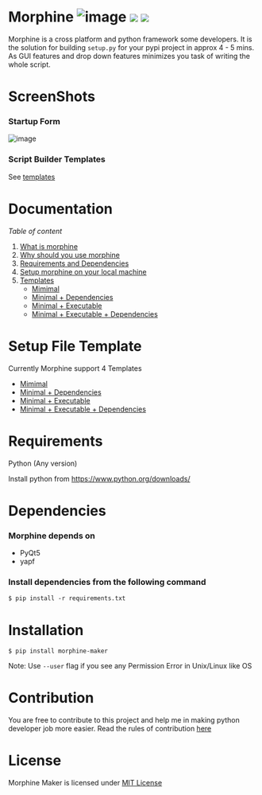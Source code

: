 # Morphine ![image](https://img.shields.io/badge/Python-2.x%20%7C%203.x-blue.svg) ![](https://img.shields.io/badge/Version-2.0.1-orange.svg) ![](https://img.shields.io/badge/Development%20Status-Production/Stable-red.svg)
Morphine is a cross platform and  python framework some developers. It is the solution for building `setup.py` for your pypi project in approx 4 - 5 mins. As GUI features and drop down features minimizes you task of writing the whole script.

# ScreenShots
### Startup Form
![image](https://user-images.githubusercontent.com/28386721/45927512-b3869d00-bf51-11e8-9536-fd3b3f4070da.png)

### Script Builder Templates
See [templates](https://github.com/tbhaxor/morphine/wiki/Templates)

# Documentation
_Table of content_
1. [What is morphine](https://github.com/tbhaxor/morphine/wiki/What-is-Morphine)
2. [Why should you use morphine](https://github.com/tbhaxor/morphine/wiki/Why-should-you-use-morphine)
3. [Requirements and Dependencies](https://github.com/tbhaxor/morphine/wiki/Requirements-and-Dependecies)
4. [Setup morphine on your local machine](https://github.com/tbhaxor/morphine/wiki/Setup-Morphine-on-your-Local-Machine)
5. [Templates](https://github.com/tbhaxor/morphine/wiki/Why-should-you-use-morphine)
    + [Mimimal](https://github.com/tbhaxor/morphine/wiki/Templates#minimal)
    + [Minimal + Dependencies](https://github.com/tbhaxor/morphine/wiki/Templates#minimal--dependencies)
    + [Minimal + Executable](https://github.com/tbhaxor/morphine/wiki/Templates#minimal--executable)
    + [Minimal + Executable + Dependencies](https://github.com/tbhaxor/morphine/wiki/Templates#minimal--executable--dependencies)
# Setup File Template
Currently Morphine support 4 Templates
+ [Mimimal](https://github.com/tbhaxor/morphine/wiki/Templates#minimal)
+ [Minimal + Dependencies](https://github.com/tbhaxor/morphine/wiki/Templates#minimal--dependencies)
+ [Minimal + Executable](https://github.com/tbhaxor/morphine/wiki/Templates#minimal--executable)
+ [Minimal + Executable + Dependencies](https://github.com/tbhaxor/morphine/wiki/Templates#minimal--executable--dependencies)

# Requirements
Python (Any version)

Install python from https://www.python.org/downloads/

# Dependencies
### Morphine depends on
+ PyQt5
+ yapf

### Install dependencies from the following command
```
$ pip install -r requirements.txt
```

# Installation

```
$ pip install morphine-maker
```

Note: Use `--user` flag if you see any Permission Error in Unix/Linux like OS

# Contribution
You are free to contribute to this project and help me in making python developer job more easier.
Read the rules of contribution [here](https://github.com/tbhaxor/morphine-maker/blob/master/CONTRIBUTION.md)

# License
Morphine Maker is licensed under [MIT License](https://github.com/tbhaxor/morphine-maker/blob/master/LICENSE) 

